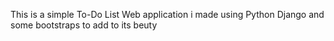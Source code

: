 This is a simple To-Do List Web application i made using Python Django and some bootstraps to add to its beuty


